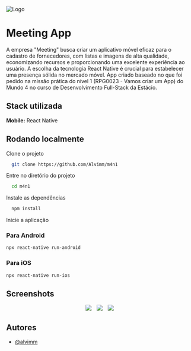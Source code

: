 
![Logo](https://imagensfree.com.br/wp-content/uploads/2019/12/logotipo-estacio-horizontal-com-sombra-980x345.jpg)


# Meeting App

A empresa "Meeting" busca criar um aplicativo móvel eficaz para o cadastro de
fornecedores, com listas e imagens de alta qualidade, economizando recursos e
proporcionando uma excelente experiência ao usuário. A escolha da tecnologia React
Native é crucial para estabelecer uma presença sólida no mercado móvel. App criado baseado no que foi pedido na missão prática do nível 1 (RPG0023 - Vamos criar um App) do Mundo 4 no curso de Desenvolvimento Full-Stack da Estácio.


## Stack utilizada

**Mobile:** React Native


## Rodando localmente

Clone o projeto

```bash
  git clone https://github.com/Alvimm/m4n1
```

Entre no diretório do projeto

```bash
  cd m4n1
```

Instale as dependências

```bash
  npm install
```

Inicie a aplicação

### Para Android

```bash
npx react-native run-android
```

### Para iOS

```bash
npx react-native run-ios
```


## Screenshots

<div align="center">
  <img src="./src/assets/images/home.jpg" style="margin-right: 10px"/>
  <img src="./src/assets/images/fornecedores.jpg" style="margin-right: 10px"/>
  <img src="./src/assets/images/filtro.jpg"/>
</div> 

<!-- ![App Screenshot](./src/assets/images/home.jpg)
![App Screenshot](./src/assets/images/fornecedores.jpg)
![App Screenshot](./src/assets/images/filtro.jpg) -->


## Autores

- [@alvimm](https://www.github.com/Alvimm)